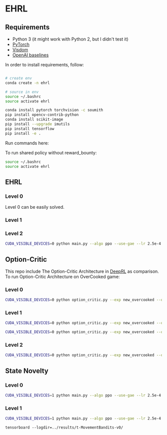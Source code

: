 # EHRL

<!-- ## Update 10/06/2017: added enjoy.py and a link to pretrained models!
## Update 09/27/2017: now supports both Atari and MuJoCo/Roboschool!

This is a PyTorch implementation of
* Advantage Actor Critic (A2C), a synchronous deterministic version of [A3C](https://arxiv.org/pdf/1602.01783v1.pdf)
* Proximal Policy Optimization [PPO](https://arxiv.org/pdf/1707.06347.pdf)
* Scalable trust-region method for deep reinforcement learning using Kronecker-factored approximation [ACKTR](https://arxiv.org/abs/1708.05144)

Also see the OpenAI posts: [A2C/ACKTR](https://blog.openai.com/baselines-acktr-a2c/) and [PPO](https://blog.openai.com/openai-baselines-ppo/) for more information.

This implementation is inspired by the OpenAI baselines for [A2C](https://github.com/openai/baselines/tree/master/baselines/a2c), [ACKTR](https://github.com/openai/baselines/tree/master/baselines/acktr) and [PPO](https://github.com/openai/baselines/tree/master/baselines/ppo1). It uses the same hyper parameters and the model since they were well tuned for Atari games.

Please use this bibtex if you want to cite this repository in your publications:

    @misc{pytorchrl,
      author = {Kostrikov, Ilya},
      title = {PyTorch Implementations of Reinforcement Learning Algorithms},
      year = {2018},
      publisher = {GitHub},
      journal = {GitHub repository},
      howpublished = {\url{https://github.com/ikostrikov/pytorch-a2c-ppo-acktr}},
    }

## Supported (and tested) environments (via [OpenAI Gym](https://gym.openai.com))
* [Atari Learning Environment](https://github.com/mgbellemare/Arcade-Learning-Environment)
* [MuJoCo](http://mujoco.org)
* [PyBullet](http://pybullet.org) (including Racecar, Minitaur and Kuka)
* [DeepMind Control Suite](https://github.com/deepmind/dm_control) (via [dm_control2gym](https://github.com/martinseilair/dm_control2gym))

I highly recommend PyBullet as a free open source alternative to MuJoCo for continuous control tasks.

All environments are operated using exactly the same Gym interface. See their documentations for a comprehensive list.

To use the DeepMind Control Suite environments, set the flag `--env-name dm.<domain_name>.<task_name>`, where `domain_name` and `task_name` are the name of a domain (e.g. `hopper`) and a task within that domain (e.g. `stand`) from the DeepMind Control Suite. Refer to their repo and their [tech report](https://arxiv.org/abs/1801.00690) for a full list of available domains and tasks. Other than setting the task, the API for interacting with the environment is exactly the same as for all the Gym environments thanks to [dm_control2gym](https://github.com/martinseilair/dm_control2gym). -->

## Requirements

* Python 3 (it might work with Python 2, but I didn't test it)
* [PyTorch](http://pytorch.org/)
* [Visdom](https://github.com/facebookresearch/visdom)
* [OpenAI baselines](https://github.com/openai/baselines)

In order to install requirements, follow:

```bash

# create env
conda create -n ehrl

# source in env
source ~/.bashrc
source activate ehrl

conda install pytorch torchvision -c soumith
pip install opencv-contrib-python
conda install scikit-image
pip install --upgrade imutils
pip install tensorflow
pip install -e .
```

Run commands here:

To run shared policy without reward_bounty:
```bash
source ~/.bashrc
source activate ehrl
```

## EHRL

### Level 0

Level 0 can be easily solved.

### Level 1

### Level 2

```bash
CUDA_VISIBLE_DEVICES=0 python main.py --algo ppo --use-gae --lr 2.5e-4 --clip-param 0.1 --value-loss-coef 1 --num-processes 8 --actor-critic-mini-batch-size 256 --actor-critic-epoch 4 --exp new_overcooked --obs-type 'image' --env-name "OverCooked" --reward-level 2 --setup-goal random --grid-size 7 --num-hierarchy 3 --num-subpolicy 5 5 --hierarchy-interval 4 12 --num-steps 128 128 128 --reward-bounty 1 --bounty-type diversity --distance mass_center --transition-model-mini-batch-size 64 64 --train-mode together --encourage-ac-connection none --clip-reward-bounty --clip-reward-bounty-active-function linear --log-behavior-interval 5 --aux r_0
```

## Option-Critic
This repo include The Option-Critic Architecture in [DeepRL](https://github.com/ShangtongZhang/DeepRL) as comparison. To run Option-Critic Architecture on OverCooked game:

### Level 0

```bash
CUDA_VISIBLE_DEVICES=0 python option_critic.py --exp new_overcooked --obs-type 'image' --env-name "OverCooked" --reward-level 0 --setup-goal any --grid-size 7 --log-behavior-interval 5 --aux r_0
```

### Level 1

```bash
CUDA_VISIBLE_DEVICES=0 python option_critic.py --exp new_overcooked --obs-type 'image' --env-name "OverCooked" --reward-level 1 --setup-goal any --grid-size 7 --log-behavior-interval 5 --aux r_0
```

```bash
CUDA_VISIBLE_DEVICES=0 python option_critic.py --exp new_overcooked --obs-type 'image' --env-name "OverCooked" --reward-level 1 --setup-goal random --grid-size 7 --log-behavior-interval 5 --aux r_0
```

### Level 2

```bash
CUDA_VISIBLE_DEVICES=0 python option_critic.py --exp new_overcooked --obs-type 'image' --grid-size 7 --env-name "OverCooked" --reward-level 2 --setup-goal random --log-behavior-interval 5 --aux r_0
```

## State Novelty

### Level 0

```bash
CUDA_VISIBLE_DEVICES=1 python main.py --algo ppo --use-gae --lr 2.5e-4 --clip-param 0.1 --value-loss-coef 1 --num-processes 8 --actor-critic-mini-batch-size 256 --actor-critic-epoch 4 --exp new_overcooked --obs-type 'image' --env-name "OverCooked" --reward-level 0 --grid-size 7 --setup-goal any --num-hierarchy 2 --num-subpolicy 1 --hierarchy-interval 4 --num-steps 128 128 --reward-bounty 1 --bounty-type state_novelty --distance l1 --transition-model-mini-batch-size 64 --train-mode together --encourage-ac-connection none --log-behavior-interval 5 --aux r_0
```

### Level 1

```bash
CUDA_VISIBLE_DEVICES=1 python main.py --algo ppo --use-gae --lr 2.5e-4 --clip-param 0.1 --value-loss-coef 1 --num-processes 8 --actor-critic-mini-batch-size 256 --actor-critic-epoch 4 --exp new_overcooked --obs-type 'image' --env-name "OverCooked" --reward-level 1 --grid-size 7 --setup-goal any --num-hierarchy 2 --num-subpolicy 1 --hierarchy-interval 4 --num-steps 128 128 --reward-bounty 1 --bounty-type state_novelty --distance l1 --transition-model-mini-batch-size 64 --train-mode together --encourage-ac-connection none --log-behavior-interval 5 --aux r_0
```

```base
tensorboard --logdir=../results/t-MovementBandits-v0/
```
